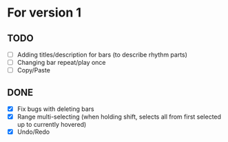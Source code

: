 # For version 1

## TODO

- [ ] Adding titles/description for bars (to describe rhythm parts)
- [ ] Changing bar repeat/play once
- [ ] Copy/Paste

## DONE

- [x] Fix bugs with deleting bars
- [x] Range multi-selecting (when holding shift, selects all from first selected up to currently hovered)
- [x] Undo/Redo
